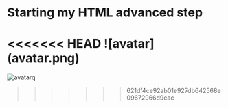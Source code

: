 # Starting my HTML advanced step
<<<<<<< HEAD
![avatar] (avatar.png)
=======
![avatarq](https://github.com/Mayordefi/alx_html_css/assets/121956103/d49f6b04-86c6-4051-8911-4933bf4b5acd)
>>>>>>> 621df4ce92ab01e927db642568e09672966d9eac
